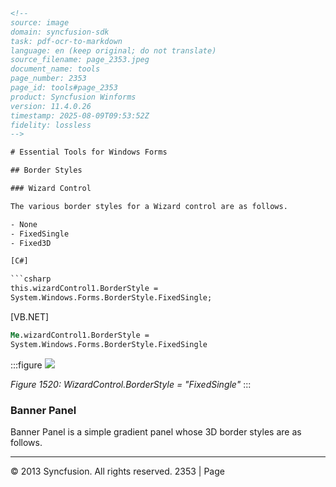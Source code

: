 ```html
<!-- 
source: image
domain: syncfusion-sdk
task: pdf-ocr-to-markdown
language: en (keep original; do not translate)
source_filename: page_2353.jpeg
document_name: tools
page_number: 2353
page_id: tools#page_2353
product: Syncfusion Winforms
version: 11.4.0.26
timestamp: 2025-08-09T09:53:52Z
fidelity: lossless
-->

# Essential Tools for Windows Forms

## Border Styles

### Wizard Control

The various border styles for a Wizard control are as follows.

- None
- FixedSingle
- Fixed3D

[C#]

```csharp
this.wizardControl1.BorderStyle = 
System.Windows.Forms.BorderStyle.FixedSingle;
```

[VB.NET]

```vb
Me.wizardControl1.BorderStyle = 
System.Windows.Forms.BorderStyle.FixedSingle
```

:::figure
![](image.jpg)

*Figure 1520: WizardControl.BorderStyle = "FixedSingle"*
:::

### Banner Panel

Banner Panel is a simple gradient panel whose 3D border styles are as follows.

---

© 2013 Syncfusion. All rights reserved. 2353 | Page
```